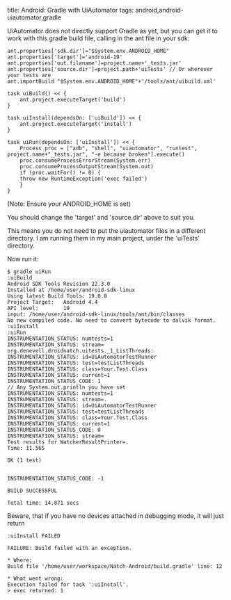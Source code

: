 title: Android: Gradle with UiAutomator
tags: android,android-uiautomator,gradle

UiAutomator does not directly support Gradle as yet, but you can get it to work with this gradle build file, calling in the ant file in your sdk:

	ant.properties['sdk.dir']="$System.env.ANDROID_HOME"
	ant.properties['target']='android-19'
	ant.properties['out.filename']=project.name+'_tests.jar'
	ant.properties['source.dir']=project.path+'uiTests' // Or wherever your tests are
	ant.importBuild "$System.env.ANDROID_HOME"+'/tools/ant/uibuild.xml'

	task uiBuild() << {
		ant.project.executeTarget('build')
	}

	task uiInstall(dependsOn: ['uiBuild']) << {
		ant.project.executeTarget('install')
	}

	task uiRun(dependsOn: ['uiInstall']) << {
	    Process proc = ["adb", "shell", "uiautomator", "runtest", project.name+"_tests.jar", "-e because broken"].execute()
	    proc.consumeProcessErrorStream(System.err)
	    proc.consumeProcessOutputStream(System.out)
	    if (proc.waitFor() != 0) {
		throw new RuntimeException('exec failed')
	    }
	}

(Note: Ensure your ANDROID_HOME is set)

You should change the 'target' and 'source.dir' above to suit you.

This means you do not need to put the uiautomator files in a different directory. I am running them in my main project, under the 'uiTests' directory.

Now run it:

	$ gradle uiRun
	:uiBuild
	Android SDK Tools Revision 22.3.0
	Installed at /home/user/android-sdk-linux
	Using latest Build Tools: 19.0.0
	Project Target:   Android 4.4
	API level:        19
	input: /home/user/android-sdk-linux/tools/ant/bin/classes
	No new compiled code. No need to convert bytecode to dalvik format.
	:uiInstall
	:uiRun
	INSTRUMENTATION_STATUS: numtests=1
	INSTRUMENTATION_STATUS: stream=
	org.denevell.droidnatch.uitests._1_ListThreads:
	INSTRUMENTATION_STATUS: id=UiAutomatorTestRunner
	INSTRUMENTATION_STATUS: test=testListThreads
	INSTRUMENTATION_STATUS: class=Your.Test.Class
	INSTRUMENTATION_STATUS: current=1
	INSTRUMENTATION_STATUS_CODE: 1
	// Any System.out.println you have set
	INSTRUMENTATION_STATUS: numtests=1
	INSTRUMENTATION_STATUS: stream=.
	INSTRUMENTATION_STATUS: id=UiAutomatorTestRunner
	INSTRUMENTATION_STATUS: test=testListThreads
	INSTRUMENTATION_STATUS: class=Your.Test.Class
	INSTRUMENTATION_STATUS: current=1
	INSTRUMENTATION_STATUS_CODE: 0
	INSTRUMENTATION_STATUS: stream=
	Test results for WatcherResultPrinter=.
	Time: 11.565

	OK (1 test)


	INSTRUMENTATION_STATUS_CODE: -1

	BUILD SUCCESSFUL

	Total time: 14.871 secs

Beware, that if you have no devices attached in debugging mode, it will just return

	:uiInstall FAILED

	FAILURE: Build failed with an exception.

	* Where:
	Build file '/home/user/workspace/Natch-Android/build.gradle' line: 12

	* What went wrong:
	Execution failed for task ':uiInstall'.
	> exec returned: 1


